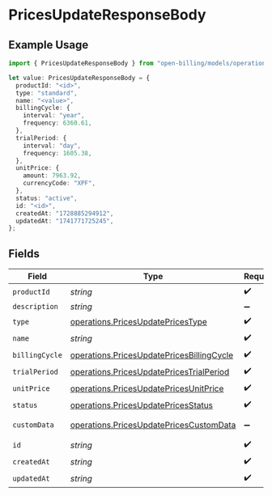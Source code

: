# PricesUpdateResponseBody

## Example Usage

```typescript
import { PricesUpdateResponseBody } from "open-billing/models/operations";

let value: PricesUpdateResponseBody = {
  productId: "<id>",
  type: "standard",
  name: "<value>",
  billingCycle: {
    interval: "year",
    frequency: 6360.61,
  },
  trialPeriod: {
    interval: "day",
    frequency: 1605.38,
  },
  unitPrice: {
    amount: 7963.92,
    currencyCode: "XPF",
  },
  status: "active",
  id: "<id>",
  createdAt: "1728885294912",
  updatedAt: "1741771725245",
};
```

## Fields

| Field                                                                                                  | Type                                                                                                   | Required                                                                                               | Description                                                                                            |
| ------------------------------------------------------------------------------------------------------ | ------------------------------------------------------------------------------------------------------ | ------------------------------------------------------------------------------------------------------ | ------------------------------------------------------------------------------------------------------ |
| `productId`                                                                                            | *string*                                                                                               | :heavy_check_mark:                                                                                     | N/A                                                                                                    |
| `description`                                                                                          | *string*                                                                                               | :heavy_minus_sign:                                                                                     | N/A                                                                                                    |
| `type`                                                                                                 | [operations.PricesUpdatePricesType](../../models/operations/pricesupdatepricestype.md)                 | :heavy_check_mark:                                                                                     | N/A                                                                                                    |
| `name`                                                                                                 | *string*                                                                                               | :heavy_check_mark:                                                                                     | N/A                                                                                                    |
| `billingCycle`                                                                                         | [operations.PricesUpdatePricesBillingCycle](../../models/operations/pricesupdatepricesbillingcycle.md) | :heavy_check_mark:                                                                                     | N/A                                                                                                    |
| `trialPeriod`                                                                                          | [operations.PricesUpdatePricesTrialPeriod](../../models/operations/pricesupdatepricestrialperiod.md)   | :heavy_check_mark:                                                                                     | N/A                                                                                                    |
| `unitPrice`                                                                                            | [operations.PricesUpdatePricesUnitPrice](../../models/operations/pricesupdatepricesunitprice.md)       | :heavy_check_mark:                                                                                     | N/A                                                                                                    |
| `status`                                                                                               | [operations.PricesUpdatePricesStatus](../../models/operations/pricesupdatepricesstatus.md)             | :heavy_check_mark:                                                                                     | N/A                                                                                                    |
| `customData`                                                                                           | [operations.PricesUpdatePricesCustomData](../../models/operations/pricesupdatepricescustomdata.md)     | :heavy_minus_sign:                                                                                     | Any valid JSON value                                                                                   |
| `id`                                                                                                   | *string*                                                                                               | :heavy_check_mark:                                                                                     | N/A                                                                                                    |
| `createdAt`                                                                                            | *string*                                                                                               | :heavy_check_mark:                                                                                     | N/A                                                                                                    |
| `updatedAt`                                                                                            | *string*                                                                                               | :heavy_check_mark:                                                                                     | N/A                                                                                                    |